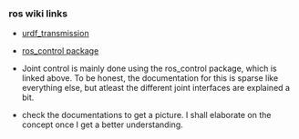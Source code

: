 ### ros wiki links 
- [urdf_transmission](http://wiki.ros.org/urdf/XML/Transmission)
- [ros_control package](http://wiki.ros.org/ros_control#Hardware_Interfaces)

- Joint control is mainly done using the ros_control package, which is linked above. To be honest, the documentation for this is sparse
like everything else, but atleast the different joint interfaces are explained a bit.
- check the documentations to get a picture. I shall elaborate on the concept once I get a better understanding.
